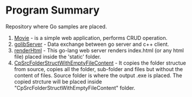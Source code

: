 # Program Summary
Repository where Go samples are placed.

1.  [Movie](https://github.com/0x218/Go_Exercise/tree/master/Movie) - is a simple web application, performs CRUD operation.
2.  [golibServer](https://github.com/0x218/Go/tree/master/go_cpp) - Data exchange between go server and c++ client.
3.  [renderHtml](https://github.com/0x218/Go/tree/master/renderHtml) - This go-lang web server renders index.html (or any html file) placed inside the 'static' folder.
4.  [CpSrcFolderStructWithEmptyFileContent](https://github.com/0x218/Go/tree/master/CpSrcFolderStructWithEmptyFileContent) - It copies the folder structue from source, copies all the folder, sub-folder and files but without the content of files.  Source folder is where the output .exe is placed.  The copied strcture will be placed inside "CpSrcFolderStructWithEmptyFileContent" folder.

